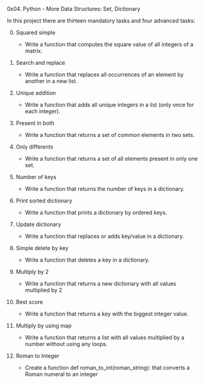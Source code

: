 0x04. Python - More Data Structures: Set, Dictionary

In this project there are thirteen mandatory tasks and four advanced tasks:

0. Squared simple
	* Write a function that computes the square value of all integers of a matrix.

1. Search and replace
	* Write a function that replaces all occurrences of an element by another in a new list.

2. Unique addition
	* Write a function that adds all unique integers in a list (only once for each integer).

3. Present in both
	* Write a function that returns a set of common elements in two sets.

4. Only differents
	* Write a function that returns a set of all elements present in only one set.

5. Number of keys
	* Write a function that returns the number of keys in a dictionary.

6. Print sorted dictionary
	* Write a function that prints a dictionary by ordered keys.

7. Update dictionary
	* Write a function that replaces or adds key/value in a dictionary.

8. Simple delete by key
	* Write a function that deletes a key in a dictionary.

9. Multiply by 2
	* Write a function that returns a new dictionary with all values multiplied by 2

10. Best score
	* Write a function that returns a key with the biggest integer value.

11. Multiply by using map
	* Write a function that returns a list with all values multiplied by a number without using any loops.


12. Roman to Integer
	* Create a function def roman_to_int(roman_string): that converts a Roman numeral to an integer
